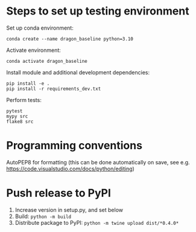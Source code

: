 # Steps to set up testing environment
Set up conda environment:

```
conda create --name dragon_baseline python=3.10
```

Activate environment:

```
conda activate dragon_baseline
```

Install module and additional development dependencies:

```
pip install -e .
pip install -r requirements_dev.txt
```

Perform tests:

```
pytest
mypy src
flake8 src
```

# Programming conventions
AutoPEP8 for formatting (this can be done automatically on save, see e.g. https://code.visualstudio.com/docs/python/editing)

# Push release to PyPI
1. Increase version in setup.py, and set below
2. Build: `python -m build`
3. Distribute package to PyPI: `python -m twine upload dist/*0.4.0*`
